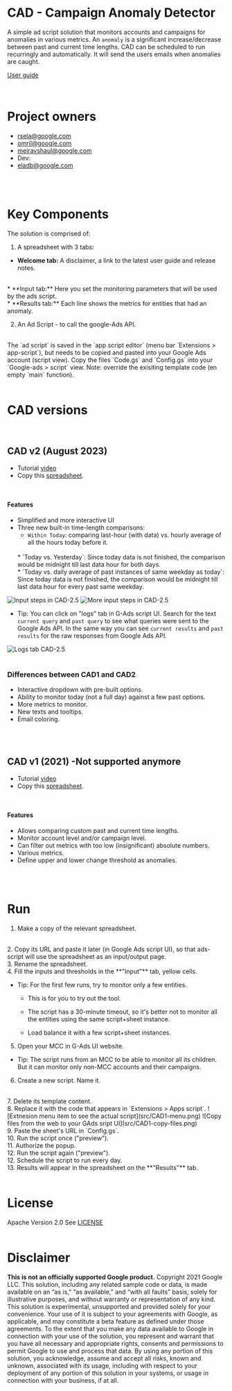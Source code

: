 # CAD - Campaign Anomaly Detector

A simple ad script solution that monitors accounts and campaigns for anomalies in various metrics.
An `anomaly` is a significant increase/decrease between past and current time lengths. 
CAD can be scheduled to run recurringly and automatically. It will send the users emails when anomalies are caught.

[User guide](https://docs.google.com/document/d/1PZZcCjLrg70d5Kj0Mr87ARAk2Q0dPook8950Fna6cSk/edit#heading=h.vgol1uz8ixf6)

</br>

# Project owners

- rsela@google.com
- omril@google.com
- meiravshaul@google.com
- Dev:
- eladb@google.com

</br>
</br>

# Key Components

The solution is comprised of:

1. A spreadsheet with 3 tabs:

  * **Welcome tab:** A disclaimer, a link to the latest user guide and release notes.
  </br>
  * **Input tab:** Here you set the monitoring parameters that will be used by the ads script.
  </br>
  * **Results tab:** Each line shows the metrics for entities that had an anomaly.

2. An Ad Script - to call the google-Ads API.
  </br>
   The `ad script` is saved in the `app script editor` (menu bar `Extensions > app-script`), but needs to be copied and pasted into your Google Ads account (script view). Copy the files `Code.gs` and `Config.gs` into your `Google-ads > script` view. Note: override the exisiting template code (en empty `main` function).
</br>
</br>

# CAD versions
</br>

## CAD v2 (August 2023)
* Tutorial [video](http://screencast/cast/NDk1MzY4MTcyOTQyMTMxMnwyODY2NTllOS02MQ)
* Copy this [spreadsheet](https://docs.google.com/spreadsheets/d/1CdglmgBla6fyYfopxaQE2Uac7Z-1o9BAhx35ixxgu48/copy).
</br>

#### Features
* Simplified and more interactive UI
* Three new built-in time-length comparisons:
  </br>
    * `Within Today`: comparing last-hour (with data) vs. hourly average of all the hours today before it.
  </br>
    * `Today vs. Yesterday`: Since today data is not finished, the comparison would be midnight till last data hour for both days.
  </br>
    * `Today vs. daily average of past instances of same weekday as today`: Since today data is not finished, the comparison would be midnight till last data hour for every past same weekday.

![Input steps in CAD-2.5](src/CAD2-input1.png)
![More input steps in CAD-2.5](src/CAD2-input2.png)

* Tip: You can click on "logs" tab in G-Ads script UI. Search for the text `current query` and `past query` to see what queries were sent to the Google Ads API. In the same way you can see `current results` and `past results` for the raw responses from Google Ads API.

![Logs tab CAD-2.5](src/CAD2-debug.png)
</br>
</br>


### Differences between CAD1 and CAD2

* Interactive dropdown with pre-built options.
* Ability to monitor today (not a full day) against a few past options.
* More metrics to monitor.
* New texts and tooltips.
* Email coloring.
</br>
</br>



## CAD v1 (2021) -Not supported anymore
* Tutorial [video](https://www.google.com/url?q=https://drive.google.com/file/d/1UyCuo_n9XQ6U9E1QSYaEBKKf9y6eYDgv/view?resourcekey%3D0-3I4BSEVo58qavsjVwF1pPQ&sa=D&source=docs&ust=1652738916206829&usg=AOvVaw1pQVmP4fBvjpDekksRGEBZ)
* Copy this [spreadsheet](https://docs.google.com/spreadsheets/d/1CdglmgBla6fyYfopxaQE2Uac7Z-1o9BAhx35ixxgu48/copy).
</br>

#### Features
* Allows comparing custom past and current time lengths.
* Monitor account level and/or campaign level.
* Can filter out metrics with too low (insignificant) absolute numbers.
* Various metrics.
* Define upper and lower change threshold as anomalies.
</br>
</br>

# Run

1. Make a copy of the relevant spreadsheet.
  </br>
2. Copy its URL and paste it later (in Google Ads script UI), so that ads-script will use the spreadsheet as an input/output page.
  </br>
3. Rename the spreadsheet.
  </br>
4. Fill the inputs and thresholds in the **"Input"** tab, yellow cells.

* Tip: For the first few runs, try to monitor only a few entities.

    * This is for you to try out the tool.

    * The script has a 30-minute timeout, so it's better not to monitor all the entities using the same script+sheet instance.

    * Load balance it with a few script+sheet instances.

5. Open your MCC in G-Ads UI website.

* Tip: The script runs from an MCC to be able to monitor all its children. But it can monitor only non-MCC accounts and their campaigns.
  </br>
6. Create a new script. Name it.
  </br>
7. Delete its template content.
  </br>
8. Replace it with the code that appears in `Extensions > Apps script`.
![Extnesion menu item to see the actual script](src/CAD1-menu.png)
![Copy files from the web to your GAds sript UI](src/CAD1-copy-files.png)
  </br>
9. Paste the sheet's URL in `Config.gs`.
  </br>
10. Run the script once ("preview").
  </br>
11. Authorize the popup.
  </br>
12. Run the script again ("preview").
  </br>
12. Schedule the script to run every day.
  </br>
13. Results will appear in the spreadsheet on the **"Results"** tab.

</br>
</br>

# License

Apache Version 2.0
See [LICENSE](LICENSE)
</br>
</br>

# Disclaimer

**This is not an officially supported Google product.**
Copyright 2021 Google LLC. This solution, including any related sample code or data, is made available on an “as is,” “as available,” and “with all faults” basis, solely for illustrative purposes, and without warranty or representation of any kind. This solution is experimental, unsupported and provided solely for your convenience. Your use of it is subject to your agreements with Google, as applicable, and may constitute a beta feature as defined under those agreements. To the extent that you make any data available to Google in connection with your use of the solution, you represent and warrant that you have all necessary and appropriate rights, consents and permissions to permit Google to use and process that data. By using any portion of this solution, you acknowledge, assume and accept all risks, known and unknown, associated with its usage, including with respect to your deployment of any portion of this solution in your systems, or usage in connection with your business, if at all.

